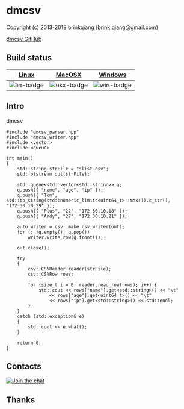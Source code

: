 # dmcsv

Copyright (c) 2013-2018 brinkqiang (brink.qiang@gmail.com)

[dmcsv GitHub](https://github.com/brinkqiang/dmcsv)

## Build status
| [Linux][lin-link] | [MacOSX][osx-link] | [Windows][win-link] |
| :---------------: | :----------------: | :-----------------: |
| ![lin-badge]      | ![osx-badge]       | ![win-badge]        |

[lin-badge]: https://travis-ci.org/brinkqiang/dmcsv.svg?branch=master "Travis build status"
[lin-link]:  https://travis-ci.org/brinkqiang/dmcsv "Travis build status"
[osx-badge]: https://travis-ci.org/brinkqiang/dmcsv.svg?branch=master "Travis build status"
[osx-link]:  https://travis-ci.org/brinkqiang/dmcsv "Travis build status"
[win-badge]: https://ci.appveyor.com/api/projects/status/github/brinkqiang/dmcsv?branch=master&svg=true "AppVeyor build status"
[win-link]:  https://ci.appveyor.com/project/brinkqiang/dmcsv "AppVeyor build status"

## Intro
dmcsv
```
#include "dmcsv_parser.hpp"
#include "dmcsv_writer.hpp"
#include <vector>
#include <queue>

int main()
{
    std::string strFile = "slist.csv";
    std::ofstream out(strFile);

    std::queue<std::vector<std::string>> q;
    q.push({ "name", "age", "ip" });
    q.push({ "Tom", std::to_string(std::numeric_limits<uint64_t>::max()).c_str(), "172.30.10.29" });
    q.push({ "Plus", "22", "172.30.10.18" });
    q.push({ "Andy", "27", "172.30.10.21" });

    auto writer = csv::make_csv_writer(out);
    for (; !q.empty(); q.pop())
        writer.write_row(q.front());

    out.close();

    try
    {
        csv::CSVReader reader(strFile);
        csv::CSVRow rows;

        for (size_t i = 0; reader.read_row(rows); i++) {
            std::cout << rows["name"].get<std::string>() << "\t"
                << rows["age"].get<uint64_t>() << "\t"
                << rows["ip"].get<std::string>() << std::endl;
        }
    }
    catch (std::exception& e)
    {
        std::cout << e.what();
    }

    return 0;
}
```
## Contacts
[![Join the chat](https://badges.gitter.im/brinkqiang/dmcsv/Lobby.svg)](https://gitter.im/brinkqiang/dmcsv)

## Thanks
